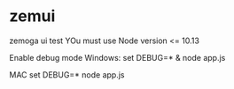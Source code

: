 # zemui
zemoga ui test
YOu must use Node version <= 10.13

Enable debug mode
Windows:
set DEBUG=* & node app.js

MAC
set DEBUG=* node app.js